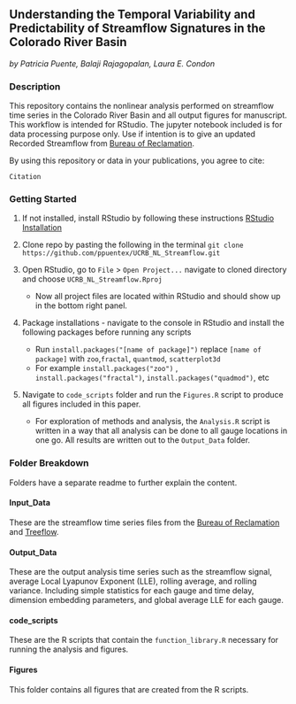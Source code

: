## Understanding the Temporal Variability and Predictability of Streamflow Signatures in the Colorado River Basin

*by Patricia Puente, Balaji Rajagopalan, Laura E. Condon*

### Description
This repository contains the nonlinear analysis performed on streamflow time series in the Colorado River Basin and all output figures for manuscript. This workflow is intended for RStudio. The jupyter notebook included is for data processing purpose only. Use if intention is to give an updated Recorded Streamflow from [Bureau of Reclamation](https://www.usbr.gov/lc/region/g4000/NaturalFlow/current.html).


By using this repository or data in your publications, you agree to cite:
```
Citation
```

### Getting Started 
1. If not installed, install RStudio by following these instructions [RStudio Installation](https://rstudio-education.github.io/hopr/starting.html)

2. Clone repo by pasting the following in the terminal
    ```git clone https://github.com/ppuentex/UCRB_NL_Streamflow.git```
    
3. Open RStudio, go to `File` > `Open Project...` navigate to cloned directory and choose `UCRB_NL_Streamflow.Rproj`
    - Now all project files are located within RStudio and should show up in the bottom right panel. 
    
4. Package installations - navigate to the console in RStudio and install the following packages before running any scripts 
    - Run `install.packages("[name of package]")` replace `[name of package]` with 
  ` zoo `,` fractal `, `quantmod`, `scatterplot3d` 
    - For example `install.packages("zoo")` , `install.packages("fractal")`, `install.packages("quadmod")`, etc 

5. Navigate to `code_scripts` folder and run the `Figures.R` script to produce all figures included in this paper. 
    - For exploration of methods and analysis, the `Analysis.R` script is written in a way that all analysis can be done to all gauge locations in one go. All results are written out to the `Output_Data` folder. 

### Folder Breakdown
Folders have a separate readme to further explain the content. 

#### Input_Data
These are the streamflow time series files from the [Bureau of Reclamation](https://www.usbr.gov/lc/region/g4000/NaturalFlow/current.html) and [Treeflow](https://www.treeflow.info/upper-colorado-basin). 

#### Output_Data 
These are the output analysis time series such as the streamflow signal, average Local Lyapunov Exponent (LLE), rolling average, and rolling variance. Including simple statistics for each gauge and time delay, dimension embedding parameters, and global average LLE for each gauge. 

#### code_scripts
These are the R scripts that contain the `function_library.R` necessary for running the analysis and figures. 

#### Figures 
This folder contains all figures that are created from the R scripts. 
